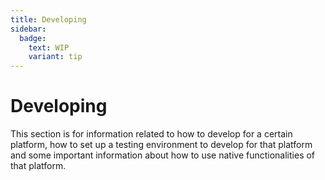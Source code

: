 ```yaml
---
title: Developing
sidebar:
  badge:
    text: WIP
    variant: tip
---
```


# Developing

This section is for information related to how to develop for a certain platform, how to set up a testing environment to develop for that platform and some important information about how to use native functionalities of that platform.
